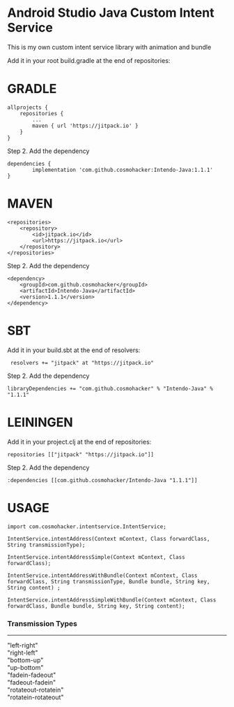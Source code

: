# Android Studio Java Custom Intent Service
This is my own custom intent service library with animation and bundle

Add it in your root build.gradle at the end of repositories:

<h1>GRADLE</h1>

	allprojects {
		repositories {
			...
			maven { url 'https://jitpack.io' }
		}
	}
  
  
  Step 2. Add the dependency
  
  	dependencies {
	        implementation 'com.github.cosmohacker:Intendo-Java:1.1.1'
	}

<h1>MAVEN</h1>

	<repositories>
		<repository>
		    <id>jitpack.io</id>
		    <url>https://jitpack.io</url>
		</repository>
	</repositories>
  
  Step 2. Add the dependency
  
  	<dependency>
	    <groupId>com.github.cosmohacker</groupId>
	    <artifactId>Intendo-Java</artifactId>
	    <version>1.1.1</version>
	</dependency>

<h1>SBT</h1>

Add it in your build.sbt at the end of resolvers:

 	 resolvers += "jitpack" at "https://jitpack.io"
  
  Step 2. Add the dependency
  
  	libraryDependencies += "com.github.cosmohacker" % "Intendo-Java" % "1.1.1"	

<h1>LEININGEN</h1>

Add it in your project.clj at the end of repositories:

  	repositories [["jitpack" "https://jitpack.io"]]
  
  Step 2. Add the dependency
	
	:dependencies [[com.github.cosmohacker/Intendo-Java "1.1.1"]]	

<h1>USAGE</h1>

	import com.cosmohacker.intentservice.IntentService;
		    
	IntentService.intentAddress(Context mContext, Class forwardClass, String transmissionType);

	IntentService.intentAddressSimple(Context mContext, Class forwardClass);

	IntentService.intentAddressWithBundle(Context mContext, Class forwardClass, String transmissionType, Bundle bundle, String key, String content) ;

	IntentService.intentAddressSimpleWithBundle(Context mContext, Class forwardClass, Bundle bundle, String key, String content);

<h3>Transmission Types</h3>
<hr>
    "left-right"
    <br>
    "right-left"
    <br>
    "bottom-up"
    <br>
    "up-bottom"
    <br>
    "fadein-fadeout"
    <br>
    "fadeout-fadein"
    <br>
    "rotateout-rotatein"
    <br>
    "rotatein-rotateout"
